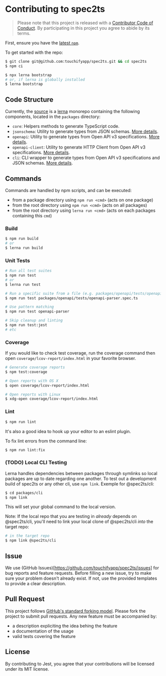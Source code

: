 # Contributing to spec2ts 

> Please note that this project is released with a [Contributor Code of Conduct](./CODE_OF_CONDUCT.md). 
> By participating in this project you agree to abide by its terms. 

First, ensure you have the [latest `npm`](https://docs.npmjs.com/). 

To get started with the repo: 

```sh
$ git clone git@github.com:touchifyapp/spec2ts.git && cd spec2ts 
$ npm ci 

$ npx lerna bootstrap 
# or, if lerna is globally installed 
$ lerna bootstrap 
```

## Code Structure 

Currently, the [source](https://github.com/touchifyapp/spec2ts/tree/master) is a [lerna](https://github.com/lerna/lerna) monorepo containing the following components, located in the `packages` directory: 
- `core`: Helpers methods to generate TypeScript code. 
- `jsonschema`: Utility to generate types from JSON schemas. [More details](https://github.com/touchifyapp/spec2ts/blob/master/packages/jsonschema/README.md). 
- `openapi`: Utility to generate types from Open API v3 specifications. [More details](https://github.com/touchifyapp/spec2ts/blob/master/packages/openapi/README.md). 
- `openapi-client`: Utility to generate HTTP Client from Open API v3 specifications. [More details](https://github.com/touchifyapp/spec2ts/blob/master/packages/openapi-client/README.md). 
- `cli`: CLI wrapper to generate types from Open API v3 specifications and JSON schemas. [More details](https://github.com/touchifyapp/spec2ts/blob/master/packages/cli/README.md). 

## Commands 

Commands are handled by npm scripts, and can be executed: 
- from a package directory using `npm run <cmd>` (acts on one package) 
- from the root directory using `npm run <cmd>` (acts on all packages) 
- from the root directory using `lerna run <cmd>` (acts on each packages containing this `cmd`) 

### Build 

```sh
$ npm run build 
# or 
$ lerna run build 
```

### Unit Tests 

```sh
# Run all test suites 
$ npm run test 
# or 
$ lerna run test 

# Run a specific suite from a file (e.g. packages/openapi/tests/openapi-parser.spec.ts from root directory) 
$ npm run test packages/openapi/tests/openapi-parser.spec.ts 

# Use pattern matching 
$ npm run test openapi-parser 

# Skip cleanup and linting 
$ npm run test:jest 
# etc 
```

### Coverage 

If you would like to check test coverage, run the coverage command then open `coverage/lcov-report/index.html` in your favorite browser. 

```sh
# Generate coverage reports 
$ npm test:coverage 

# Open reports with OS X 
$ open coverage/lcov-report/index.html 

# Open reports with Linux 
$ xdg-open coverage/lcov-report/index.html 
```

### Lint 

```sh
$ npm run lint 
```

It's also a good idea to hook up your editor to an eslint plugin. 

To fix lint errors from the command line: 

```sh
$ npm run lint:fix
```

### (TODO) Local CLI Testing 

Lerna handles dependencies between packages through symlinks so local packages are up to date regarding one another. 
To test out a development build of spec2ts or any other cli, use `npm link`. Exemple for @spec2ts/cli: 
```sh
$ cd packages/cli 
$ npm link 
```

This will set your global command to the local version. 
 
Note: If the local repo that you are testing in _already_ depends on @spec2ts/cli, you'll need to link your local clone of @spec2ts/cli _into_ the target repo: 

```sh
# in the target repo 
$ npm link @spec2ts/cli 
```

## Issue 

We use (GitHub Issues)[https://github.com/touchifyapp/spec2ts/issues] for bug reports and feature requests. 
Before filling a new issue, try to make sure your problem doesn't already exist. If not, use the provided templates to provide a clear description. 

## Pull Request 

This project follows [GitHub's standard forking model](https://guides.github.com/activities/forking/). Please fork the project to submit pull requests. 
Any new feature must be accompanied by: 
- a description expliciting the idea behing the feature 
- a documentation of the usage 
- valid tests covering the feature 

## License 
By contributing to Jest, you agree that your contributions will be licensed under its MIT license. 
